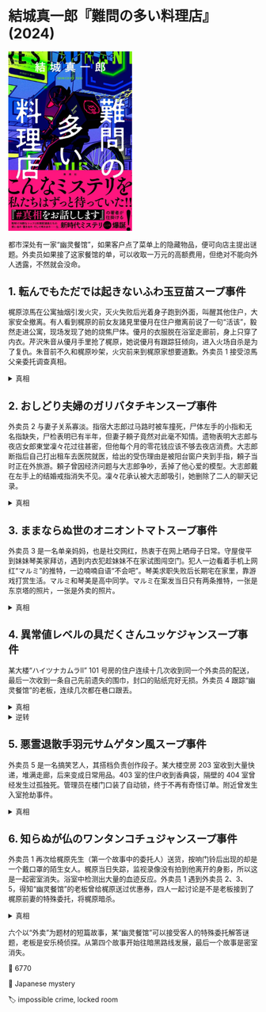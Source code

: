 # 結城真一郎『難問の多い料理店』(2024)

<img src=images/2024_cover.jpg width=250/>

都市深处有一家“幽灵餐馆”，如果客户点了菜单上的隐藏物品，便可向店主提出谜题。外卖员如果接了这家餐馆的单，可以收取一万元的高额费用，但绝对不能向外人透露，不然就会没命。

## 1. 転んでもただでは起きないふわ玉豆苗スープ事件

梶原涼馬在公寓抽烟引发火灾，灭火失败后光着身子跑到外面，叫醒其他住户，大家安全撤离。有人看到梶原的前女友諸見里優月在住户撤离前说了一句“活该”，毅然走进公寓，现场发现了她的烧焦尸体。優月的衣服脱在浴室走廊前，身上只穿了内衣。芹沢朱音从優月手里抢了梶原，她说優月有跟踪狂倾向，进入火场自杀是为了复仇。朱音前不久和梶原吵架，火灾前来到梶原家想要道歉。外卖员 1 接受涼馬父亲委托调查真相。

<details><summary>真相</summary>
梶原请優月到家里喝酒，把她灌醉后穿成女装假扮優月走入公寓，说“活该”让人以为是复仇。梶原脱下衣服光着身子跑到外面，来不及给優月重新穿上衣服。（伏线：梶原谎称睡觉，但他没有摘下隐形眼镜，能认出二十米开外的女人。）
</details>

## 2. おしどり夫婦のガリバタチキンスープ事件

外卖员 2 与妻子关系寡淡。指宿大志郎过马路时被车撞死，尸体左手的小指和无名指缺失，尸检表明已有半年，但妻子頼子竟然对此毫不知情。遗物表明大志郎与夜店女郎東堂凜々花过往甚密，但他每个月的零花钱应该不够去夜店消费。大志郎断指后自己打出租车去医院就医，给出的受伤理由是被阳台窗户夹到手指，頼子当时正在外旅游。頼子曾因经济问题与大志郎争吵，丢掉了他心爱的模型。大志郎戴在左手上的结婚戒指消失不见。凜々花承认被大志郎吸引，她删除了二人的聊天记录。

<details><summary>真相</summary>
凜々花偷走大志郎的戒指，大志郎为了避免被妻子发现责怪，在妻子回来的前一天切断手指。他没有叫救护车，是因为怕被救护员问到断指所在。（伏线：凜々花知道頼子的名字，是因为看到戒指内侧刻的名字。）不料妻子对他漠不关心，过了半年都没有察觉断指。
</details>

## 3. ままならぬ世のオニオントマトスープ事件

外卖员 3 是一名单亲妈妈，也是社交网红，热衷于在网上晒母子日常。守屋俊平到妹妹琴美家拜访，遇到内衣犯趁妹妹不在家试图闯空门。犯人一边看着手机上网红“マルミ”的推特，一边喃喃自语“不会吧”。琴美求职失败后长期宅在家里，靠游戏打赏生活。マルミ和琴美是高中同学。マルミ在案发当日只有两条推特，一张是东京塔的照片，一张是外卖的照片。

<details><summary>真相</summary>
マルミ在案发当日拜访琴美，点了一份外卖，上面有外卖小哥的祝福语。外卖员给每个客户的祝福语有细微差异，通过比对社交媒体上的照片，就可以找出每个地址对应的社交账户，并根据客户不在家的时间行窃。マルミ发现琴美在自己的推特上恶意留言，故意在推特上发表外出计划和外卖照片，引诱犯人到琴美家行窃。犯人在门口说“不会吧”是发现找错地址。
</details>

## 4. 異常値レベルの具だくさんユッケジャンスープ事件

某大楼“ハイツナカムラII” 101 号房的住户连续十几次收到同一个外卖员的配送，最后一次收到一条自己先前遗失的围巾，封口的贴纸完好无损。外卖员 4 跟踪“幽灵餐馆”的老板，连续几次都在巷口跟丢。

<details><summary>真相</summary>
大楼标识不清，外卖误送到一号楼 101，被一号楼 101 的住户转送给二号楼 101 的住户。封口贴纸是市面上可以买到的。
</details>

<details><summary>逆转</summary>
外卖员 4 为了调查“幽灵餐馆”的老板，与二号楼 101 的住户合作编织了剧情。（伏线：铁道口放下，外卖员绕路后会先抵达二号楼，不会送错。）老板识破外卖员 4 的意图，将其推下站台灭口。
</details>

## 5. 悪霊退散手羽元サムゲタン風スープ事件

外卖员 5 是一名搞笑艺人，其搭档负责创作段子。某大楼空房 203 室收到大量快递，堆满走廊，后来变成日常用品。403 室的住户收到香典袋，隔壁的 404 室曾经发生过孤独死。管理员在楼门口装了自动锁，终于不再有奇怪订单。附近曾发生入室抢劫事件。

<details><summary>真相</summary>
202 室女性住户担心入室抢劫，想要管理员安装门禁系统，未能如愿，于是订了许多快递寄给 203 空房，迫使管理员安装门锁。管理员想要赶走 403 室的住户涨房租，借机给 403 室寄香典袋。
</details>

## 6. 知らぬが仏のワンタンコチュジャンスープ事件

外卖员 1 再次给梶原先生（第一个故事中的委托人）送货，按响门铃后出现的却是一个戴口罩的陌生女人。梶原当日失踪，监视录像没有拍到他离开的身影，所以这是一起密室消失。浴室中检测出大量的血迹反应。外卖员 1 遇到外卖员 2、3、5，得知“幽灵餐馆”的老板曾给梶原送过优惠券，四人一起讨论是不是老板接到了梶原前妻的特殊委托，将梶原暗杀。

<details><summary>真相</summary>
老板给梶原寄了优惠券，其中一份食物是汤面。外卖员 1 接了梶原的外卖单，因为有汤面所以减缓行进速度，老板则派出戴口罩的女人伪装成外卖员抢先进入梶原家，将其分尸后装入行李包带走。结尾老板暗示外卖员 1 会被“抹去”。
</details>

六个以“外卖”为题材的短篇故事，某“幽灵餐馆”可以接受客人的特殊委托解答谜题，老板是安乐椅侦探。从第四个故事开始往暗黑路线发展，最后一个故事是密室消失。

:link: 6770

:file_folder: Japanese mystery

:label: impossible crime, locked room

